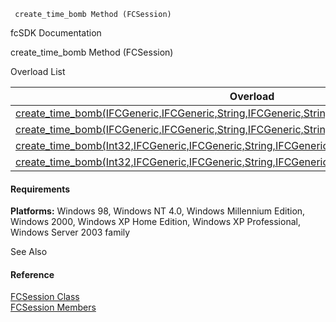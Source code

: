 ﻿     create_time_bomb Method (FCSession)                                                   

fcSDK Documentation

create_time_bomb Method (FCSession)

Overload List

| Overload | Description |
| --- | --- |
| [create_time_bomb(IFCGeneric,IFCGeneric,String,IFCGeneric,String,Int32,String,String,Object)](FChoice.Foundation.Clarify.Compatibility~FChoice.Foundation.Clarify.Compatibility.FCSession~create_time_bomb(IFCGeneric,IFCGeneric,String,IFCGeneric,String,Int32,String,String,Object).md) |   |
| [create_time_bomb(IFCGeneric,IFCGeneric,String,IFCGeneric,String,Int32,String,String,String,Object)](FChoice.Foundation.Clarify.Compatibility~FChoice.Foundation.Clarify.Compatibility.FCSession~create_time_bomb(IFCGeneric,IFCGeneric,String,IFCGeneric,String,Int32,String,String,String,Object).md) |   |
| [create_time_bomb(Int32,IFCGeneric,IFCGeneric,String,IFCGeneric,Int32,String,String,Object)](FChoice.Foundation.Clarify.Compatibility~FChoice.Foundation.Clarify.Compatibility.FCSession~create_time_bomb(Int32,IFCGeneric,IFCGeneric,String,IFCGeneric,Int32,String,String,Object).md) |   |
| [create_time_bomb(Int32,IFCGeneric,IFCGeneric,String,IFCGeneric,Int32,String,String,String,Object)](FChoice.Foundation.Clarify.Compatibility~FChoice.Foundation.Clarify.Compatibility.FCSession~create_time_bomb(Int32,IFCGeneric,IFCGeneric,String,IFCGeneric,Int32,String,String,String,Object).md) |   |

#### Requirements

**Platforms:** Windows 98, Windows NT 4.0, Windows Millennium Edition, Windows 2000, Windows XP Home Edition, Windows XP Professional, Windows Server 2003 family

See Also

#### Reference

[FCSession Class](FChoice.Foundation.Clarify.Compatibility~FChoice.Foundation.Clarify.Compatibility.FCSession.md)  
[FCSession Members](FChoice.Foundation.Clarify.Compatibility~FChoice.Foundation.Clarify.Compatibility.FCSession_members.md)